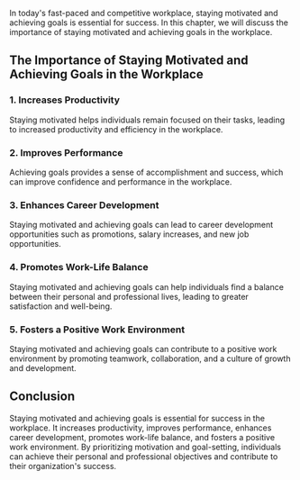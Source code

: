 
In today's fast-paced and competitive workplace, staying motivated and achieving goals is essential for success. In this chapter, we will discuss the importance of staying motivated and achieving goals in the workplace.

The Importance of Staying Motivated and Achieving Goals in the Workplace
------------------------------------------------------------------------

### 1. Increases Productivity

Staying motivated helps individuals remain focused on their tasks, leading to increased productivity and efficiency in the workplace.

### 2. Improves Performance

Achieving goals provides a sense of accomplishment and success, which can improve confidence and performance in the workplace.

### 3. Enhances Career Development

Staying motivated and achieving goals can lead to career development opportunities such as promotions, salary increases, and new job opportunities.

### 4. Promotes Work-Life Balance

Staying motivated and achieving goals can help individuals find a balance between their personal and professional lives, leading to greater satisfaction and well-being.

### 5. Fosters a Positive Work Environment

Staying motivated and achieving goals can contribute to a positive work environment by promoting teamwork, collaboration, and a culture of growth and development.

Conclusion
----------

Staying motivated and achieving goals is essential for success in the workplace. It increases productivity, improves performance, enhances career development, promotes work-life balance, and fosters a positive work environment. By prioritizing motivation and goal-setting, individuals can achieve their personal and professional objectives and contribute to their organization's success.
